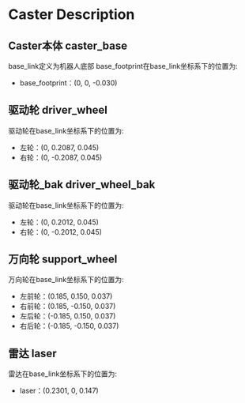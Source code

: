 # Caster Description

## Caster本体 caster_base

base_link定义为机器人底部
base_footprint在base_link坐标系下的位置为:
- base_footprint：(0, 0, -0.030)

## 驱动轮 driver_wheel

驱动轮在base_link坐标系下的位置为:
- 左轮：(0, 0.2087, 0.045)
- 右轮：(0, -0.2087, 0.045)

## 驱动轮_bak driver_wheel_bak

驱动轮在base_link坐标系下的位置为:
- 左轮：(0, 0.2012, 0.045)
- 右轮：(0, -0.2012, 0.045)

## 万向轮 support_wheel

万向轮在base_link坐标系下的位置为:
- 左前轮：(0.185, 0.150, 0.037)
- 右前轮：(0.185, -0.150, 0.037)
- 左后轮：(-0.185, 0.150, 0.037)
- 右后轮：(-0.185, -0.150, 0.037)

## 雷达 laser

雷达在base_link坐标系下的位置为:
- laser：(0.2301, 0, 0.147)
